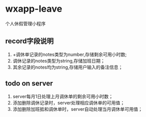 # wxapp-leave
个人休假管理小程序

## record字段说明

1. +调休单记录的notes类型为number,存储剩余可用小时数;
2. 调休记录的notes类型为string,存储加班日期；
3. 其余记录的notes均为string,存储用户输入的备注信息；

## todo on server

1. server每月1日处理上月调休单的剩余可用小时数；
2. 添加删除调休记录时，server处理相应调休单的可用值；
3. 添加删除加班抵和调休单时，server自动处理当月调休单可用值；

